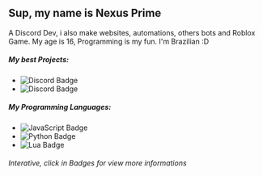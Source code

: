 ## Sup, my name is Nexus Prime

A Discord Dev, i also make websites, automations, others bots and Roblox Game.
My age is 16, Programming is my fun.
I'm Brazilian :D

##### My best Projects:
- ![Discord Badge](https://img.shields.io/badge/-%7C%20Servidor%20da%20Fhany-7289da?style=flat&logo=discord&logoColor=white&link=https://discord.gg/mCY9TZbP6S)
- ![Discord Badge](https://img.shields.io/badge/-%7C%20Deltha%20Ad-7289da?style=flat&logo=discord&logoColor=white&link=https://discord.gg/CD2afYzwc8)

##### My Programming Languages:
- ![JavaScript Badge](https://img.shields.io/badge/-%7C%20JavaScript-yellow?style=flat&logo=javascript&logoColor=white&link)
- ![Python Badge](https://img.shields.io/badge/-%7C%20Python-blue?style=flat&logo=python&logoColor=white&link)
- ![Lua Badge](https://img.shields.io/badge/-%7C%20Lua-07006e?style=flat&logo=lua&logoColor=white&link)

###### Interative, click in Badges for view more informations
